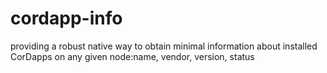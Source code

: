 # cordapp-info
providing a robust native way to obtain minimal information about installed CorDapps on any given node:name, vendor, version, status
